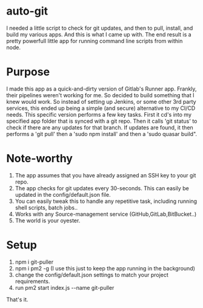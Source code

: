 # auto-git
I needed a little script to check for git updates, and then to pull, install, and build my various apps.  And this is what I came up with.  The end result is a pretty powerfull little app for running command line scripts from within node.

# Purpose
I made this app as a quick-and-dirty version of Gitlab's Runner app.  Frankly, their pipelines weren't working for me.  So decided to build something that I knew would work.  So instead of setting up Jenkins, or some other 3rd party services, this ended up being a simple (and secure) alternative to my CI/CD needs.  This specific version performs a few key tasks.   First it cd's into my specified app folder that is synced with a git repo.  Then it calls 'git status' to check if there are any updates for that branch.  If updates are found, it then performs a 'git pull' then a 'sudo npm install' and then a 'sudo quasar build".  

# Note-worthy
1. The app assumes that you have already assigned an SSH key to your git repo.  
2. The app checks for git updates every 30-seconds.   This can easily be updated in the config/default.json file.
3. You can easily tweak this to handle any repetitive task, including running shell scripts, batch jobs..  
4. Works with any Source-management service (GitHub,GitLab,BitBucket..)
5. The world is your oyester.

# Setup
1. npm i git-puller
2. npm i pm2 -g  (I use this just to keep the app running in the background)
3. change the config/default.json settings to match your project requirements.
4. run pm2 start index.js --name git-puller

That's it.
